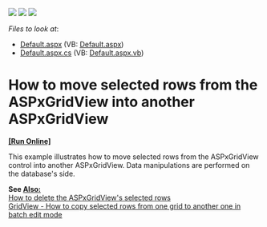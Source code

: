 <!-- default badges list -->
![](https://img.shields.io/endpoint?url=https://codecentral.devexpress.com/api/v1/VersionRange/128541793/22.1.3%2B)
[![](https://img.shields.io/badge/Open_in_DevExpress_Support_Center-FF7200?style=flat-square&logo=DevExpress&logoColor=white)](https://supportcenter.devexpress.com/ticket/details/E2636)
[![](https://img.shields.io/badge/📖_How_to_use_DevExpress_Examples-e9f6fc?style=flat-square)](https://docs.devexpress.com/GeneralInformation/403183)
<!-- default badges end -->
<!-- default file list -->
*Files to look at*:

* [Default.aspx](./CS/E2636/Default.aspx) (VB: [Default.aspx](./VB/E2636/Default.aspx))
* [Default.aspx.cs](./CS/E2636/Default.aspx.cs) (VB: [Default.aspx.vb](./VB/E2636/Default.aspx.vb))
<!-- default file list end -->
# How to move selected rows from the ASPxGridView into another ASPxGridView
<!-- run online -->
**[[Run Online]](https://codecentral.devexpress.com/e2636/)**
<!-- run online end -->


<p>This example illustrates how to move selected rows from the ASPxGridView control into another ASPxGridView. Data manipulations are performed on the database's side.</p>
<p><strong>See </strong><strong><u>Also:</u></strong><strong><br> </strong><a href="https://www.devexpress.com/Support/Center/p/E3076">How to delete the ASPxGridView's selected rows</a><br><a href="https://www.devexpress.com/Support/Center/p/T466784">GridView - How to copy selected rows from one grid to another one in batch edit mode</a></p>

<br/>


